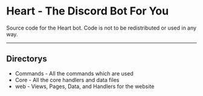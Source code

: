 # Heart - The Discord Bot For You
Source code for the Heart bot. Code is not to be redistributed or used in any way.

---

## Directorys
- Commands - All the commands which are used
- Core - All the core handlers and data files
- web - Views, Pages, Data, and Handlers for the website
